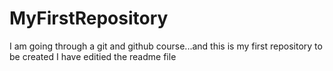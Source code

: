 # MyFirstRepository
I am going through a git and github course...and this is my first repository to be created
I have editied the readme file 
